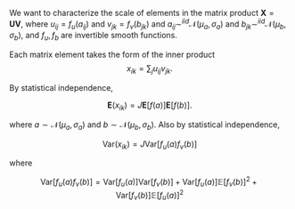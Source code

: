 We want to characterize the scale of elements in the matrix product $\mathbf{X}=\mathbf{U}\mathbf{V},$ where $u_{ij} = f_u(a_{ij})$ and $v_{jk} = f_v(b_{jk})$ and $a_{ij}\sim^{iid} \mathcal{N}(\mu_a, \sigma_a)$ and $b_{jk}\sim^{iid} \mathcal{N}(\mu_b, \sigma_b)$, and $f_u, f_b$ are invertible smooth functions.

Each matrix element takes the form of the inner product
$$
x_{ik} = \sum_j u_{ij}v_{jk}.
$$

By statistical independence,

$$
\mathbf{E}(x_{ik}) = J\mathbf{E}[f(a)]\mathbf{E}[f(b)].
$$

where $a\sim \mathcal{N}(\mu_a, \sigma_a)$ and $b\sim \mathcal{N}(\mu_b, \sigma_b)$. Also by statistical independence, 

$$
\textrm{Var}(x_{ik}) = J\textrm{Var}\left[f_u(a)f_v(b) \right]
$$

where

$$
\textrm{Var}\left[f_u(a)f_v(b) \right]=\textrm{Var}[f_u(a)]\textrm{Var}[f_v(b)] + \textrm{Var}[f_u(a)]\mathbb{E}[f_v(b)]^2 + \textrm{Var}[f_v(b)]\mathbb{E}[f_u(a)]^2 
$$
